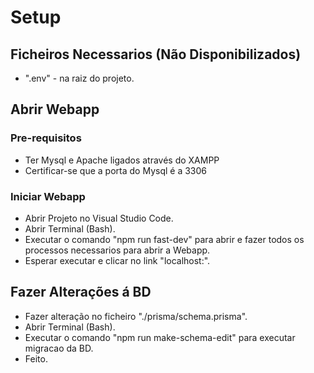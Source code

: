 # Setup
## Ficheiros Necessarios (Não Disponibilizados)
- ".env" - na raiz do projeto.

## Abrir Webapp
### Pre-requisitos
- Ter Mysql e Apache ligados através do XAMPP 
- Certificar-se que a porta do Mysql é a 3306

### Iniciar Webapp
- Abrir Projeto no Visual Studio Code.
- Abrir Terminal (Bash).
- Executar o comando "npm run fast-dev" para abrir e fazer todos os processos necessarios para abrir a Webapp.
- Esperar executar e clicar no link "localhost:<port>".

## Fazer Alterações á BD
- Fazer alteração no ficheiro "./prisma/schema.prisma".
- Abrir Terminal (Bash).
- Executar o comando "npm run make-schema-edit" para executar migracao da BD.
- Feito.